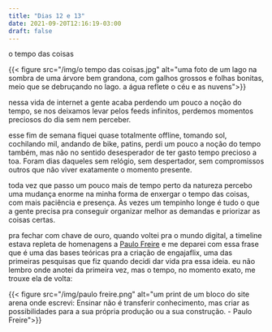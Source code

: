 ```yaml
---
title: "Dias 12 e 13"
date: 2021-09-20T12:16:19-03:00
draft: false
---
```


o tempo das coisas

{{< figure src="/img/o tempo das coisas.jpg" alt="uma foto de um lago na sombra de uma árvore bem grandona, com galhos grossos e folhas bonitas, meio que se debruçando no lago. a água reflete o céu e as nuvens">}}

nessa vida de internet a gente acaba perdendo um pouco a noção do tempo, se nos deixamos levar pelos feeds infinitos, perdemos momentos preciosos do dia sem nem perceber.

esse fim de semana fiquei quase totalmente offline, tomando sol, cochilando mil, andando de bike, patins, perdi um pouco a noção do tempo também, mas não no sentido desesperador de ter gasto tempo precioso a toa. Foram dias daqueles sem relógio, sem despertador, sem compromissos outros que não viver exatamente o momento presente.

toda vez que passo um pouco mais de tempo perto da natureza percebo uma mudança enorme na minha forma de enxergar o tempo das coisas, com mais paciência e presença. Às vezes um tempinho longe é tudo o que a gente precisa pra conseguir organizar melhor as demandas e priorizar as coisas certas.

pra fechar com chave de ouro, quando voltei pra o mundo digital, a timeline estava repleta de homenagens a [Paulo Freire](https://en.wikipedia.org/wiki/Paulo_Freire) e me deparei com essa frase que é uma das bases teóricas pra a criação de engajaflix, uma das primeiras pesquisas que fiz quando decidi dar vida pra essa ideia. eu não lembro onde anotei da primeira vez, mas o tempo, no momento exato, me trouxe ela de volta:

{{< figure src="/img/paulo freire.png" alt="um print de um bloco do site arena onde escrevi: Ensinar não é transferir conhecimento, mas criar as possibilidades para a sua própria produção ou a sua construção. - Paulo Freire">}}